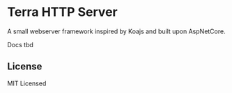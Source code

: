 ﻿# Terra HTTP Server

A small webserver framework inspired by Koajs and built upon AspNetCore.

Docs tbd

## License

MIT Licensed